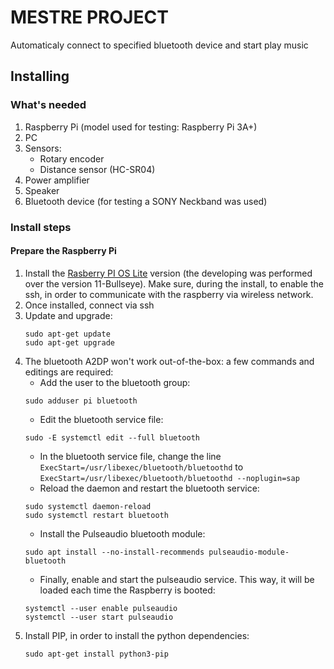 # MESTRE PROJECT
Automaticaly connect to specified bluetooth device and start play music

## Installing
### What's needed
1. Raspberry Pi (model used for testing: Raspberry Pi 3A+)
2. PC 
3. Sensors:
   - Rotary encoder
   - Distance sensor (HC-SR04)
4. Power amplifier
5. Speaker
6. Bluetooth device (for testing a SONY Neckband was used)

### Install steps
#### Prepare the Raspberry Pi
1. Install the [Rasberry PI OS Lite](https://downloads.raspberrypi.org/raspios_lite_armhf/images/raspios_lite_armhf-2023-05-03/2023-05-03-raspios-bullseye-armhf-lite.img.xz) version (the developing was performed over the version 11-Bullseye).
Make sure, during the install, to enable the ssh, in order to communicate with the raspberry via wireless network.
2. Once installed, connect via ssh
3. Update and upgrade:
    ```
   sudo apt-get update
   sudo apt-get upgrade
   ```
4. The bluetooth A2DP won't work out-of-the-box: a few commands and editings are required:
   - Add the user to the bluetooth group:
   ```
   sudo adduser pi bluetooth
   ```
   - Edit the bluetooth service file:
   ```
   sudo -E systemctl edit --full bluetooth
   ```
   - In the bluetooth service file, change the line ```ExecStart=/usr/libexec/bluetooth/bluetoothd``` to ```ExecStart=/usr/libexec/bluetooth/bluetoothd --noplugin=sap```
   - Reload the daemon and restart the bluetooth service:
   ```
   sudo systemctl daemon-reload
   sudo systemctl restart bluetooth
   ```
   - Install the Pulseaudio bluetooth module:
   ```
   sudo apt install --no-install-recommends pulseaudio-module-bluetooth
   ```
   - Finally, enable and start the pulseaudio service. This way, it will be loaded each time the Raspberry is booted:
   ```
   systemctl --user enable pulseaudio
   systemctl --user start pulseaudio
   ```
5. Install PIP, in order to install the python dependencies: 
   ```
   sudo apt-get install python3-pip
   ```